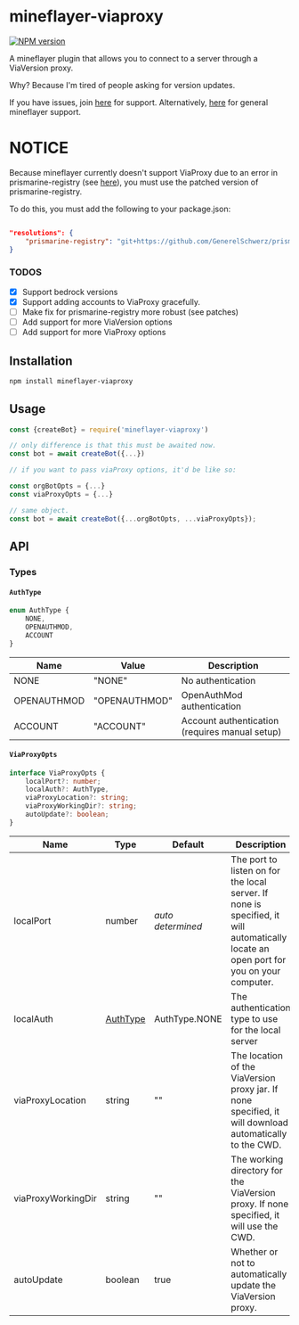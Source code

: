 # mineflayer-viaproxy

[![NPM version](https://img.shields.io/npm/v/mineflayer-viaproxy.svg)](http://npmjs.com/package/mineflayer-viaproxy)


A mineflayer plugin that allows you to connect to a server through a ViaVersion proxy.

Why? Because I'm tired of people asking for version updates.

If you have issues, join [here](https://discord.gg/g3w4G88y) for support. 
Alternatively, [here](https://discord.gg/prismarinejs-413438066984747026) for general mineflayer support.

# NOTICE
Because mineflayer currently doesn't support ViaProxy due to an error in prismarine-registry (see [here](https://github.com/PrismarineJS/prismarine-registry/pull/39)), you must use the patched version of prismarine-registry.

To do this, you must add the following to your package.json:

```json

"resolutions": {
    "prismarine-registry": "git+https://github.com/GenerelSchwerz/prismarine-registry#mc-prefix-fix"
}
```

### TODOS
- [x] Support bedrock versions
- [x] Support adding accounts to ViaProxy gracefully.
- [ ] Make fix for prismarine-registry more robust (see patches) 
- [ ] Add support for more ViaVersion options
- [ ] Add support for more ViaProxy options

## Installation

```bash
npm install mineflayer-viaproxy
```

## Usage

```js
const {createBot} = require('mineflayer-viaproxy')

// only difference is that this must be awaited now.
const bot = await createBot({...})

// if you want to pass viaProxy options, it'd be like so:

const orgBotOpts = {...}
const viaProxyOpts = {...}

// same object. 
const bot = await createBot({...orgBotOpts, ...viaProxyOpts});

```

## API

<!-- export enum AuthType {
    NONE = "NONE",
    OPENAUTHMOD = "OPENAUTHMOD",
    ACCOUNT = "ACCOUNT",
}

export interface ViaProxyOpts {
    localPort?: number;
    localAuth?: AuthType,
    viaProxyLocation?: string;
} -->

### Types

#### `AuthType`

```ts
enum AuthType {
    NONE,
    OPENAUTHMOD,
    ACCOUNT
}
```
| Name | Value | Description |
|------|-------|-------------|
| NONE | "NONE" | No authentication |
| OPENAUTHMOD | "OPENAUTHMOD" | OpenAuthMod authentication |
| ACCOUNT | "ACCOUNT" | Account authentication (requires manual setup) |

#### `ViaProxyOpts`

```ts
interface ViaProxyOpts {
    localPort?: number;
    localAuth?: AuthType,
    viaProxyLocation?: string;
    viaProxyWorkingDir?: string;
    autoUpdate?: boolean;
}
```

| Name | Type | Default | Description |
|------|------|---------|-------------|
| localPort | number | *auto determined* | The port to listen on for the local server. If none is specified, it will automatically locate an open port for you on your computer. |
| localAuth | <a href="#authtype">AuthType</a> | AuthType.NONE | The authentication type to use for the local server |
| viaProxyLocation | string | "" | The location of the ViaVersion proxy jar. If none specified, it will download automatically to the CWD. |
| viaProxyWorkingDir | string | "" | The working directory for the ViaVersion proxy. If none specified, it will use the CWD. |
| autoUpdate | boolean | true | Whether or not to automatically update the ViaVersion proxy. |


